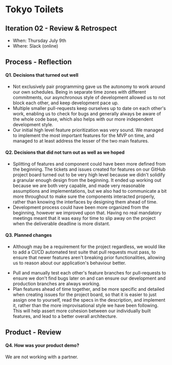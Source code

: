 # Tokyo Toilets


## Iteration 02 - Review & Retrospect

 * When: Thursday July 9th
 * Where: Slack (online)

## Process - Reflection


#### Q1. Decisions that turned out well

- Not exclusively pair programming gave us the autonomy to work around our own schedules. Being in separate time zones with different commitments, our asynchronous style of development allowed us to not block each other, and keep development pace up.
- Multiple smaller pull-requests keep ourselves up to date on each other's work, enabling us to check for bugs and generally always be aware of the whole code base, which also helps with our more independent development style.
- Our initial high level feature prioritization was very sound. We managed to implement the most important features for the MVP on time, and managed to at least address the lesser of the two main features.

#### Q2. Decisions that did not turn out as well as we hoped

 - Splitting of features and component could have been more defined from the beginning. The tickets and issues created for features on our GitHub project board turned out to be very high level because we didn't solidify a granular enough design from the beginning. It ended up working out because we are both very capable, and made very reasonable assumptions and implementations, but we also had to communicate a bit more throughout to make sure the components interacted properly, rather than knowing the interfaces by designing them ahead of time.
 - Development process could have been more organized from the beginning, however we improved upon that. Having no real mandatory meetings meant that it was easy for time to slip away on the project when the deliverable deadline is more distant.


#### Q3. Planned changes

 * Although may be a requirement for the project regardless, we would like to add a CI/CD automated test suite that pull requests must pass, to ensure that newer features aren't breaking prior functionalities, allowing us to reason about our application's behaviour better.

 - Pull and manually test each other's feature branches for pull-requests to ensure we don't find bugs later on and can ensure our development and production branches are always working.
 - Plan features ahead of time together, and be more specific and detailed when creating issues for the project board, so that it is easier to just assign one to yourself, read the specs in the description, and implement it, rather than the more improvisational style we have been following. This will help assert more cohesion between our individually built features, and lead to a better overall architecture.


## Product - Review

#### Q4. How was your product demo?
 We are not working with a partner. 

